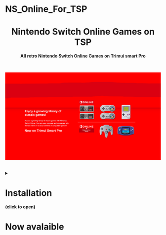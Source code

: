 # NS_Online_For_TSP
<h1 align="center"> Nintendo Switch Online Games on TSP </h1>

<p align="center"> <b> All retro Nintendo Switch Online Games on Trimui smart Pro </b> </p>

<br>

<p align="center"> <img src="https://github.com/SKINOX21/NS_Online_For_TSP/blob/Pictures/Presentation.png"/> </p>
<br>
<details> <summary> <h1>Installation</h1> <b>(click to open)</b> </summary>
For install the folder, download the "help.txt" files, use the link to get the roms and copy the folders in "Best" folder of your TSP.
</details>
<h1> Now avalaible </h1>
